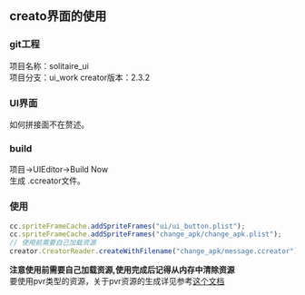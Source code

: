 ## creato界面的使用

### git工程
项目名称：solitaire_ui  
项目分支：ui_work
creator版本：2.3.2

### UI界面
如何拼接面不在赘述。

### build
项目->UIEditor->Build Now  
生成 .ccreator文件。

### 使用
```js
cc.spriteFrameCache.addSpriteFrames("ui/ui_button.plist");
cc.spriteFrameCache.addSpriteFrames("change_apk/change_apk.plist");
// 使用前需要自己加载资源
creator.CreatorReader.createWithFilename("change_apk/message.ccreator");
```

**注意使用前需要自己加载资源,使用完成后记得从内存中清除资源**  
要使用pvr类型的资源，关于pvr资源的生成详见参考[这个文档](./../1.项目初探/6.脚本的使用.md)
